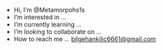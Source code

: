 -  Hi, I’m @Metamorpohs1s
-  I’m interested in ...
-  I’m currently learning ...
-  I’m looking to collaborate on ...
-  How to reach me ... bilgehankilic6661@gmail.com

